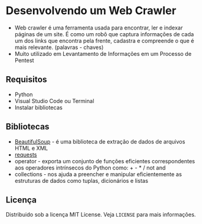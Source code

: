 # Desenvolvendo um Web Crawler
- Web crawler é uma ferramenta usada para encontrar, ler e indexar páginas de um site. É como um robô que captura informações de cada um dos links que encontra pela frente, cadastra e compreende o que é mais relevante. (palavras - chaves)
- Muito utilizado em Levantamento de Informações em um Processo de Pentest

## Requisitos
- Python
- Visual Studio Code ou Terminal
- Instalar bibliotecas

## Bibliotecas
- [BeautifulSoup](https://www.ti-enxame.com/pt/python-3.x/como-instalar-o-beautifulsoup-em-python3-quando-dir-padrao-e-python2.7/822820620/) - é uma biblioteca de extração de dados de arquivos HTML e XML
- [requests](https://docs.python-requests.org/pt_BR/latest/user/install.html)
- operator - exporta um conjunto de funções eficientes correspondentes aos operadores intrínsecos do Python como: + - * / not and
- collections - nos ajuda a preencher e manipular eficientemente as estruturas de dados como tuplas, dicionários e listas

## Licença
Distribuido sob a licença MIT License. Veja `LICENSE` para mais informações.
